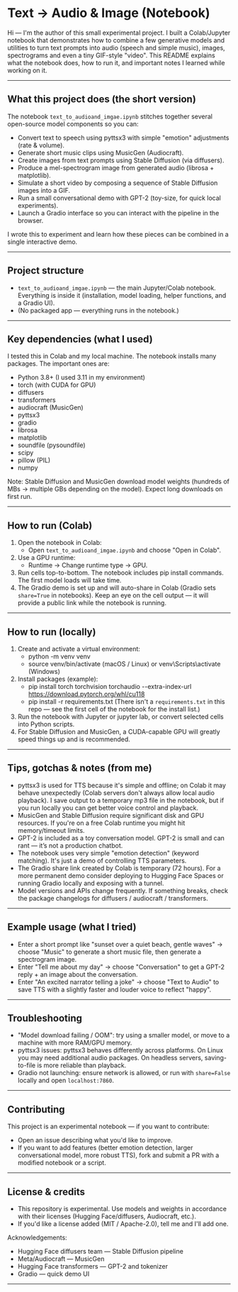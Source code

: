 # Text → Audio & Image (Notebook)

Hi — I'm the author of this small experimental project. I built a Colab/Jupyter notebook that demonstrates how to combine a few generative models and utilities to turn text prompts into audio (speech and simple music), images, spectrograms and even a tiny GIF-style "video". This README explains what the notebook does, how to run it, and important notes I learned while working on it.

---

## What this project does (the short version)

The notebook `text_to_audioand_imgae.ipynb` stitches together several open-source model components so you can:

- Convert text to speech using pyttsx3 with simple "emotion" adjustments (rate & volume).
- Generate short music clips using MusicGen (Audiocraft).
- Create images from text prompts using Stable Diffusion (via diffusers).
- Produce a mel-spectrogram image from generated audio (librosa + matplotlib).
- Simulate a short video by composing a sequence of Stable Diffusion images into a GIF.
- Run a small conversational demo with GPT-2 (toy-size, for quick local experiments).
- Launch a Gradio interface so you can interact with the pipeline in the browser.

I wrote this to experiment and learn how these pieces can be combined in a single interactive demo.

---

## Project structure

- `text_to_audioand_imgae.ipynb` — the main Jupyter/Colab notebook. Everything is inside it (installation, model loading, helper functions, and a Gradio UI).
- (No packaged app — everything runs in the notebook.)

---

## Key dependencies (what I used)

I tested this in Colab and my local machine. The notebook installs many packages. The important ones are:

- Python 3.8+ (I used 3.11 in my environment)
- torch (with CUDA for GPU)
- diffusers
- transformers
- audiocraft (MusicGen)
- pyttsx3
- gradio
- librosa
- matplotlib
- soundfile (pysoundfile)
- scipy
- pillow (PIL)
- numpy

Note: Stable Diffusion and MusicGen download model weights (hundreds of MBs → multiple GBs depending on the model). Expect long downloads on first run.

---

## How to run (Colab)

1. Open the notebook in Colab:
   - Open `text_to_audioand_imgae.ipynb` and choose "Open in Colab".
2. Use a GPU runtime:
   - Runtime → Change runtime type → GPU.
3. Run cells top-to-bottom. The notebook includes pip install commands. The first model loads will take time.
4. The Gradio demo is set up and will auto-share in Colab (Gradio sets `share=True` in notebooks). Keep an eye on the cell output — it will provide a public link while the notebook is running.

---

## How to run (locally)

1. Create and activate a virtual environment:
   - python -m venv venv
   - source venv/bin/activate (macOS / Linux) or venv\Scripts\activate (Windows)
2. Install packages (example):
   - pip install torch torchvision torchaudio --extra-index-url https://download.pytorch.org/whl/cu118
   - pip install -r requirements.txt
   (There isn't a `requirements.txt` in this repo — see the first cell of the notebook for the install list.)
3. Run the notebook with Jupyter or jupyter lab, or convert selected cells into Python scripts.
4. For Stable Diffusion and MusicGen, a CUDA-capable GPU will greatly speed things up and is recommended.

---

## Tips, gotchas & notes (from me)

- pyttsx3 is used for TTS because it's simple and offline; on Colab it may behave unexpectedly (Colab servers don't always allow local audio playback). I save output to a temporary mp3 file in the notebook, but if you run locally you can get better voice control and playback.
- MusicGen and Stable Diffusion require significant disk and GPU resources. If you're on a free Colab runtime you might hit memory/timeout limits.
- GPT-2 is included as a toy conversation model. GPT-2 is small and can rant — it’s not a production chatbot.
- The notebook uses very simple "emotion detection" (keyword matching). It's just a demo of controlling TTS parameters.
- The Gradio share link created by Colab is temporary (72 hours). For a more permanent demo consider deploying to Hugging Face Spaces or running Gradio locally and exposing with a tunnel.
- Model versions and APIs change frequently. If something breaks, check the package changelogs for diffusers / audiocraft / transformers.

---

## Example usage (what I tried)

- Enter a short prompt like "sunset over a quiet beach, gentle waves" → choose "Music" to generate a short music file, then generate a spectrogram image.
- Enter "Tell me about my day" → choose "Conversation" to get a GPT-2 reply + an image about the conversation.
- Enter "An excited narrator telling a joke" → choose "Text to Audio" to save TTS with a slightly faster and louder voice to reflect "happy".

---

## Troubleshooting

- "Model download failing / OOM": try using a smaller model, or move to a machine with more RAM/GPU memory.
- pyttsx3 issues: pyttsx3 behaves differently across platforms. On Linux you may need additional audio packages. On headless servers, saving-to-file is more reliable than playback.
- Gradio not launching: ensure network is allowed, or run with `share=False` locally and open `localhost:7860`.

---

## Contributing

This project is an experimental notebook — if you want to contribute:
- Open an issue describing what you'd like to improve.
- If you want to add features (better emotion detection, larger conversational model, more robust TTS), fork and submit a PR with a modified notebook or a script.

---

## License & credits

- This repository is experimental. Use models and weights in accordance with their licenses (Hugging Face/diffusers, Audiocraft, etc.).
- If you'd like a license added (MIT / Apache-2.0), tell me and I'll add one.

Acknowledgements:
- Hugging Face diffusers team — Stable Diffusion pipeline
- Meta/Audiocraft — MusicGen
- Hugging Face transformers — GPT-2 and tokenizer
- Gradio — quick demo UI

---

